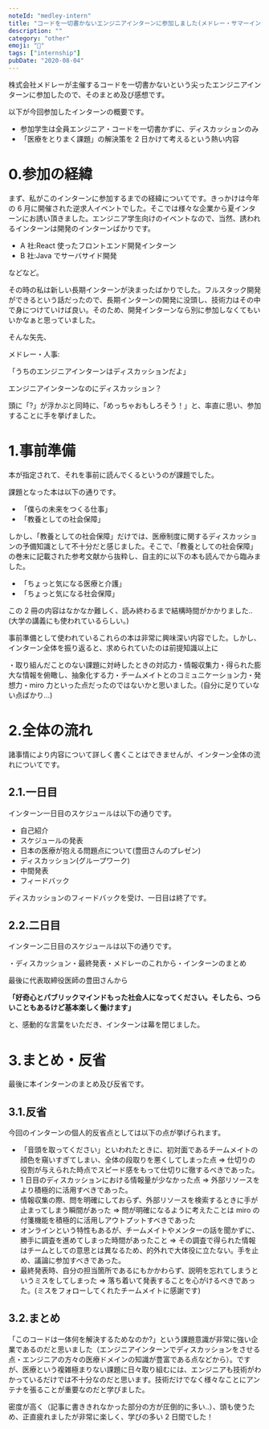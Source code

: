 ```yaml
---
noteId: "medley-intern"
title: "コードを一切書かないエンジニアインターンに参加しました(メドレー・サマーインターン)"
description: ""
category: "other"
emoji: "🧐"
tags: ["internship"]
pubDate: "2020-08-04"
---
```


株式会社メドレーが主催するコードを一切書かないという尖ったエンジニアインターンに参加したので、そのまとめ及び感想です。

以下が今回参加したインターンの概要です。

- 参加学生は全員エンジニア・コードを一切書かずに、ディスカッションのみ
- 「医療をとりまく課題」の解決策を 2 日かけて考えるという熱い内容

# 0.参加の経緯

まず、私がこのインターンに参加するまでの経緯についてです。きっかけは今年の 6 月に開催された逆求人イベントでした。そこでは様々な企業から夏インターンにお誘い頂きました。エンジニア学生向けのイベントなので、当然、誘われるインターンは開発のインターンばかりです。

- A 社:React 使ったフロントエンド開発インターン
- B 社:Java でサーバサイド開発

などなど。

その時の私は新しい長期インターンが決まったばかりでした。フルスタック開発ができるという話だったので、長期インターンの開発に没頭し、技術力はその中で身につけていけば良い。そのため、開発インターンなら別に参加しなくてもいいかなぁと思っていました。

そんな矢先、

メドレー・人事:

「うちのエンジニアインターンはディスカッションだよ」

エンジニアインターンなのにディスカッション？

頭に「?」が浮かぶと同時に、「めっちゃおもしろそう！」と、率直に思い、参加することに手を挙げました。

# 1.事前準備

本が指定されて、それを事前に読んでくるというのが課題でした。

課題となった本は以下の通りです。

- 「僕らの未来をつくる仕事」
- 「教養としての社会保障」

しかし、「教養としての社会保障」だけでは、医療制度に関するディスカッションの予備知識として不十分だと感じました。そこで、「教養としての社会保障」の巻末に記載された参考文献から抜粋し、自主的に以下の本も読んでから臨みました。

- 「ちょっと気になる医療と介護」
- 「ちょっと気になる社会保障」

この 2 冊の内容はなかなか難しく、読み終わるまで結構時間がかかりました..(大学の講義にも使われているらしい。)

事前準備として使われているこれらの本は非常に興味深い内容でした。しかし、インターン全体を振り返ると、求められていたのは前提知識以上に

・取り組んだことのない課題に対峙したときの対応力・情報収集力・得られた膨大な情報を俯瞰し、抽象化する力・チームメイトとのコミュニケーション力・発想力・miro 力といった点だったのではないかと思いました。(自分に足りていない点ばかり...)

# 2.全体の流れ

諸事情により内容について詳しく書くことはできませんが、インターン全体の流れについてです。

## 2.1.一日目

インターン一日目のスケジュールは以下の通りです。

- 自己紹介
- スケジュールの発表
- 日本の医療が抱える問題点について(豊田さんのプレゼン)
- ディスカッション(グループワーク)
- 中間発表
- フィードバック

ディスカッションのフィードバックを受け、一日目は終了です。

## 2.2.二日目

インターン二日目のスケジュールは以下の通りです。

・ディスカッション・最終発表・メドレーのこれから・インターンのまとめ

最後に代表取締役医師の豊田さんから

**「好奇心とパブリックマインドもった社会人になってください。そしたら、つらいこともあるけど基本楽しく働けます」**

と、感動的な言葉をいただき、インターンは幕を閉じました。

# 3.まとめ・反省

最後に本インターンのまとめ及び反省です。

## 3.1.反省

今回のインターンの個人的反省点としては以下の点が挙げられます。

- 「音頭を取ってください」といわれたときに、初対面であるチームメイトの顔色を窺いすぎてしまい、全体の段取りを悪くしてしまった点 ⇒ 仕切りの役割が与えられた時点でスピード感をもって仕切りに徹するべきであった。
- 1 日目のディスカッションにおける情報量が少なかった点 ⇒ 外部リソースをより積極的に活用すべきであった。
- 情報収集の際、問を明確にしておらず、外部リソースを検索するときに手が止まってしまう瞬間があった ⇒ 問が明確になるように考えたことは miro の付箋機能を積極的に活用しアウトプットすべきであった
- オンラインという特性もあるが、チームメイトやメンターの話を聞かずに、勝手に調査を進めてしまった時間があったこと ⇒ その調査で得られた情報はチームとしての意思とは異なるため、的外れで大体役に立たない。手を止め、議論に参加すべきであった。
- 最終発表時、自分の担当箇所であるにもかかわらず、説明を忘れてしまうというミスをしてしまった ⇒ 落ち着いて発表することを心がけるべきであった。(ミスをフォローしてくれたチームメイトに感謝です)

## 3.2.まとめ

「このコードは一体何を解決するためなのか?」という課題意識が非常に強い企業であるのだと思いました（エンジニアインターンでディスカッションをさせる点・エンジニアの方々の医療ドメインの知識が豊富である点などから）。ですが、医療という複雑極まりない課題に日々取り組むには、エンジニアも技術がわかっているだけでは不十分なのだと思います。技術だけでなく様々なことにアンテナを張ることが重要なのだと学びました。

密度が高く（記事に書ききれなかった部分の方が圧倒的に多い..）、頭も使うため、正直疲れましたが非常に楽しく、学びの多い 2 日間でした！
